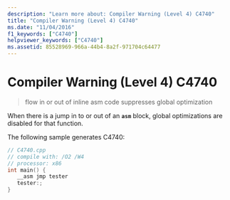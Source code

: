 ```yaml
---
description: "Learn more about: Compiler Warning (Level 4) C4740"
title: "Compiler Warning (Level 4) C4740"
ms.date: "11/04/2016"
f1_keywords: ["C4740"]
helpviewer_keywords: ["C4740"]
ms.assetid: 85528969-966a-44b4-8a2f-971704c64477
---
```

# Compiler Warning (Level 4) C4740

> flow in or out of inline asm code suppresses global optimization

When there is a jump in to or out of an **`asm`** block, global optimizations are disabled for that function.

The following sample generates C4740:

```cpp
// C4740.cpp
// compile with: /O2 /W4
// processor: x86
int main() {
   __asm jmp tester
   tester:;
}
```
